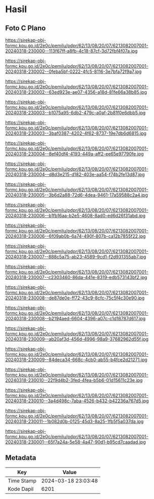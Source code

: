 # Hasil

## Foto C Plano

https://sirekap-obj-formc.kpu.go.id/2e0c/pemilu/pdpr/62/13/08/20/07/6213082007001-20240318-230000--113f67ff-a8fb-4c18-87cf-3d72fbf4f07a.jpg

https://sirekap-obj-formc.kpu.go.id/2e0c/pemilu/pdpr/62/13/08/20/07/6213082007001-20240318-230002--0feba5bf-0222-4fc5-8116-3e7bfa72f9a7.jpg

https://sirekap-obj-formc.kpu.go.id/2e0c/pemilu/pdpr/62/13/08/20/07/6213082007001-20240318-230002--63ed923e-ae07-4356-a18d-81fe66a38b85.jpg

https://sirekap-obj-formc.kpu.go.id/2e0c/pemilu/pdpr/62/13/08/20/07/6213082007001-20240318-230003--b1075a95-6db2-479c-a0af-2b81f0e6dbb5.jpg

https://sirekap-obj-formc.kpu.go.id/2e0c/pemilu/pdpr/62/13/08/20/07/6213082007001-20240318-230003--3baf0387-4202-4f62-8737-19e7db6d6815.jpg

https://sirekap-obj-formc.kpu.go.id/2e0c/pemilu/pdpr/62/13/08/20/07/6213082007001-20240318-230004--8ef40df4-4193-449a-aff2-ee65e97790fe.jpg

https://sirekap-obj-formc.kpu.go.id/2e0c/pemilu/pdpr/62/13/08/20/07/6213082007001-20240318-230004--d8d3e215-d182-403e-aa54-f74b2fe13d87.jpg

https://sirekap-obj-formc.kpu.go.id/2e0c/pemilu/pdpr/62/13/08/20/07/6213082007001-20240318-230005--3b6d2a88-72d6-4dea-9461-17a59588c2a4.jpg

https://sirekap-obj-formc.kpu.go.id/2e0c/pemilu/pdpr/62/13/08/20/07/6213082007001-20240318-230006--b1fb16aa-b2e5-4608-8ad0-ed6d26f31abd.jpg

https://sirekap-obj-formc.kpu.go.id/2e0c/pemilu/pdpr/62/13/08/20/07/6213082007001-20240318-230006--6f09ab0b-6a74-490f-807b-ca12b7855f22.jpg

https://sirekap-obj-formc.kpu.go.id/2e0c/pemilu/pdpr/62/13/08/20/07/6213082007001-20240318-230007--888c5a75-ab23-4589-9cd1-f2d931355ab7.jpg

https://sirekap-obj-formc.kpu.go.id/2e0c/pemilu/pdpr/62/13/08/20/07/6213082007001-20240318-230007--c2303460-86da-441e-8319-edb573143bf2.jpg

https://sirekap-obj-formc.kpu.go.id/2e0c/pemilu/pdpr/62/13/08/20/07/6213082007001-20240318-230008--de87de0e-ff72-43c9-8cfc-75c5f4c30e90.jpg

https://sirekap-obj-formc.kpu.go.id/2e0c/pemilu/pdpr/62/13/08/20/07/6213082007001-20240318-230008--b2194aed-6604-4396-a07c-c1d18787d617.jpg

https://sirekap-obj-formc.kpu.go.id/2e0c/pemilu/pdpr/62/13/08/20/07/6213082007001-20240318-230009--ab20af3d-456d-4996-98a9-37682962d55f.jpg

https://sirekap-obj-formc.kpu.go.id/2e0c/pemilu/pdpr/62/13/08/20/07/6213082007001-20240318-230009--84deca34-668c-4cb0-ab55-b4fce2d21271.jpg

https://sirekap-obj-formc.kpu.go.id/2e0c/pemilu/pdpr/62/13/08/20/07/6213082007001-20240318-230010--22f9d4b2-3fed-4fea-b5b6-01d15611c23e.jpg

https://sirekap-obj-formc.kpu.go.id/2e0c/pemilu/pdpr/62/13/08/20/07/6213082007001-20240318-230010--3a4d498c-7aba-4526-b432-b42236a767d5.jpg

https://sirekap-obj-formc.kpu.go.id/2e0c/pemilu/pdpr/62/13/08/20/07/6213082007001-20240318-230011--1b082d0b-0125-45d3-8a25-1fb5f5a037da.jpg

https://sirekap-obj-formc.kpu.go.id/2e0c/pemilu/pdpr/62/13/08/20/07/6213082007001-20240318-230001--65f7a24a-5e58-4a47-90d1-b95cd7caadad.jpg


## Metadata

| Key        | Value               |
| ---------- | ------------------- |
| Time Stamp | 2024-03-18 23:03:48 |
| Kode Dapil | 6201                |



